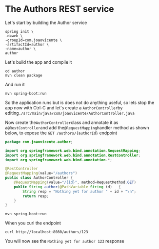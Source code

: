 # The Authors REST service

Let's start by building the Author service

```
spring init \ 
-d=web \
-groupId=com.joaovicente \
-artifactId=author \
-name=author \
author
```

Let's build the app and compile it

```
cd author
mvn clean package
```

And run it

```
mvn spring-boot:run
```

So the application runs but is does not do anything useful, so lets stop the app now with Ctrl-C and let's create a `AuthorController`by editing`./src/main/java/com/joaovicente/AuthorController.java`

Now create the`AuthorController`class and annotate it as a`@RestController`and add the`@RequestMapping`handler method as shown below, to expose the `GET /authors/{authorId}` endpoint

```java
package com.joaovicente.author;

import org.springframework.web.bind.annotation.RequestMapping;
import org.springframework.web.bind.annotation.RestController;
import org.springframework.web.bind.annotation.*;

@RestController
@RequestMapping(value="/authors")
public class AuthorController {
    @RequestMapping(value="/{id}", method=RequestMethod.GET)
    public String author(@PathVariable String id)   {
        String resp = "Nothing yet for author " + id + "\n";
        return resp;
    }
}
```

```
mvn spring-boot:run
```

When you curl the endpoint

`curl http://localhost:8080/authors/123`

You will now see the `Nothing yet for author 123` response


